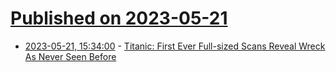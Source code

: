 # [Published on 2023-05-21](index.md)

* [2023-05-21, 15:34:00](https://tech.slashdot.org/story/23/05/21/0441223/titanic-first-ever-full-sized-scans-reveal-wreck-as-never-seen-before?utm_source=rss1.0mainlinkanon&utm_medium=feed) - [Titanic: First Ever Full-sized Scans Reveal Wreck As Never Seen Before](https://tech.slashdot.org/story/23/05/21/0441223/titanic-first-ever-full-sized-scans-reveal-wreck-as-never-seen-before?utm_source=rss1.0mainlinkanon&utm_medium=feed)
